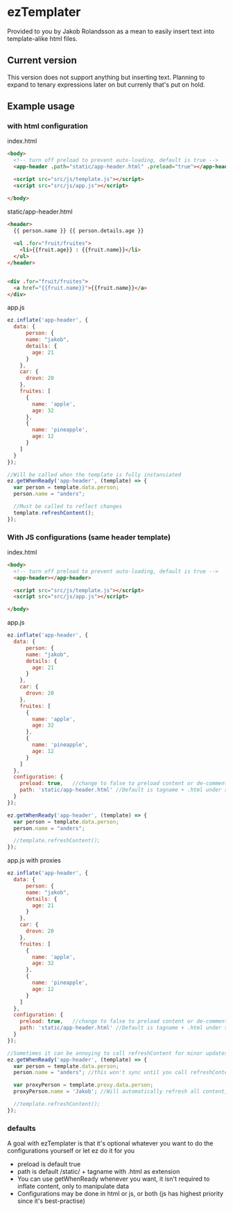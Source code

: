 # ezTemplater
Provided to you by Jakob Rolandsson as a mean to easily insert text into template-alike html files. 


## Current version
This version does not support anything but inserting text. Planning to expand to tenary expressions later on but currenly that's put on hold.


## Example usage

### with html configuration
index.html
```html
<body>
  <!-- turn off preload to prevent auto-loading, default is true -->
  <app-header .path="static/app-header.html" .preload="true"></app-header> 

  <script src="src/js/template.js"></script>
  <script src="src/js/app.js"></script>

</body>
```

static/app-header.html
```html
<header>
  {{ person.name }} {{ person.details.age }}
  
  <ul .for="fruit/fruites">
    <li>{{fruit.age}} : {{fruit.name}}</li>
  </ul>
</header>


<div .for="fruit/fruites">
  <a href="{{fruit.name}}">{{fruit.name}}</a>
</div>
```

app.js
```javascript
ez.inflate('app-header', {
  data: {
      person: {
      name: "jakob",
      details: {
        age: 21
      }
    },
    car: {
      drovn: 20
    },
    fruites: [
      {
        name: 'apple',
        age: 32
      },
      {
        name: 'pineapple',
        age: 12
      }
    ]
  }
});

//Will be called when the template is fully instansiated
ez.getWhenReady('app-header', (template) => {
  var person = template.data.person;
  person.name = "anders";

  //Must be called to reflect changes
  template.refreshContent();
});
```
### With JS configurations (same header template)
index.html
```html
<body>
  <!-- turn off preload to prevent auto-loading, default is true -->
  <app-header></app-header> 

  <script src="src/js/template.js"></script>
  <script src="src/js/app.js"></script>

</body>
```

app.js
```javascript
ez.inflate('app-header', {
  data: {
      person: {
      name: "jakob",
      details: {
        age: 21
      }
    },
    car: {
      drovn: 20
    },
    fruites: [
      {
        name: 'apple',
        age: 32
      },
      {
        name: 'pineapple',
        age: 12
      }
    ]
  },
  configuration: {
    preload: true,   //change to false to preload content or de-comment template.refreshContent() below
    path: 'static/app-header.html' //Default is tagname + .html under static folder
  }
});

ez.getWhenReady('app-header', (template) => {
  var person = template.data.person;
  person.name = "anders";

  //template.refreshContent();
});
```

app.js with proxies
```javascript
ez.inflate('app-header', {
  data: {
      person: {
      name: "jakob",
      details: {
        age: 21
      }
    },
    car: {
      drovn: 20
    },
    fruites: [
      {
        name: 'apple',
        age: 32
      },
      {
        name: 'pineapple',
        age: 12
      }
    ]
  },
  configuration: {
    preload: true,   //change to false to preload content or de-comment template.refreshContent() below
    path: 'static/app-header.html' //Default is tagname + .html under static folder
  }
});

//Sometimes it can be annoying to call refreshContent for minor updates, using proxies instead will automatically reflect changes to the view and also sync to non-proxy template data
ez.getWhenReady('app-header', (template) => {
  var person = template.data.person;
  person.name = "anders"; //this won't sync until you call refreshContent

  var proxyPerson = template.proxy.data.person;
  proxyPerson.name = 'Jakob'; //Will automatically refresh all content, also overwrites any previous changes made to the same property in the non-proxy instance

  //template.refreshContent();
});
```


### defaults
A goal with ezTemplater is that it's optional whatever you want to do the configurations yourself or let ez do it for you
- preload is default true
- path is default /static/ + tagname with .html as extension
- You can use getWhenReady whenever you want, it isn't required to inflate content, only to manipulate data
- Configurations may be done in html or js, or both (js has highest priority since it's best-practise)